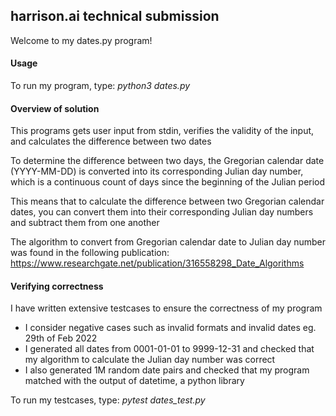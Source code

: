 ## harrison.ai technical submission

Welcome to my dates.py program!

#### Usage
To run my program, type: *python3 dates.py*

#### Overview of solution
This programs gets user input from stdin, verifies the validity of the input, and calculates the difference between two dates

To determine the difference between two days, the Gregorian calendar date (YYYY-MM-DD) is converted into its corresponding Julian day number, which is a continuous count of days since the beginning of the Julian period

This means that to calculate the difference between two Gregorian calendar dates, you can convert them into their corresponding Julian day numbers and subtract them from one another

The algorithm to convert from Gregorian calendar date to Julian day number was found in the following publication: https://www.researchgate.net/publication/316558298_Date_Algorithms

#### Verifying correctness
I have written extensive testcases to ensure the correctness of my program
- I consider negative cases such as invalid formats and invalid dates eg. 29th of Feb 2022
- I generated all dates from 0001-01-01 to 9999-12-31 and checked that my algorithm to calculate the Julian day number was correct
- I also generated 1M random date pairs and checked that my program matched with the output of datetime, a python library

To run my testcases, type: *pytest dates_test.py* 
